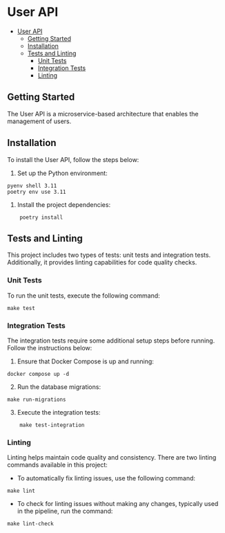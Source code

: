 # User API

- [User API](#user-api)
  - [Getting Started](#getting-started)
  - [Installation](#installation)
  - [Tests and Linting](#tests-and-linting)
    - [Unit Tests](#unit-tests)
    - [Integration Tests](#integration-tests)
    - [Linting](#linting)

## Getting Started

The User API is a microservice-based architecture that enables the management of users.

## Installation

To install the User API, follow the steps below:

1. Set up the Python environment:

```shell
pyenv shell 3.11
poetry env use 3.11
```

1. Install the project dependencies:

```shell
    poetry install
```

## Tests and Linting

This project includes two types of tests: unit tests and integration tests. Additionally, it provides linting capabilities for code quality checks.

### Unit Tests

To run the unit tests, execute the following command:

```shell
make test
```

### Integration Tests

The integration tests require some additional setup steps before running. Follow the instructions below:

1. Ensure that Docker Compose is up and running:

```shell
docker compose up -d
```

2. Run the database migrations:

```shell
make run-migrations
```

3. Execute the integration tests:

```shell
    make test-integration
```

### Linting

Linting helps maintain code quality and consistency. There are two linting commands available in this project:

- To automatically fix linting issues, use the following command:

```shell
make lint
```

- To check for linting issues without making any changes, typically used in the pipeline, run the command:

```shell
make lint-check
```
